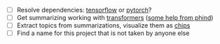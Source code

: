 - [ ] Resolve dependencies: [tensorflow](https://www.tensorflow.org/install/pip#linux) or [pytorch](https://pytorch.org/get-started/locally/#start-locally)?
- [ ] Get summarizing working with [transformers](https://github.com/huggingface/transformers) ([some help from phind](https://www.phind.com/search?cache=rgatat7hmb4701vrm41hd3zf))
- [ ] Extract topics from summarizations, visualize them as [chips](https://nextui.org/docs/components/chip)
- [ ] Find a name for this project that is not taken by anyone else
